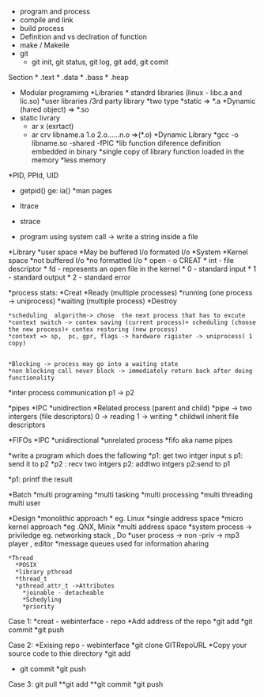 * program and process
* compile and link
* build process
* Definition and vs declration of function
* make / Makeile
* git
    * git init, git status, git log, git add, git comit

Section 
    * .text
    * .data
    * .bass
    * .heap 
* Modular programimg
    *Libraries
        * standrd libraries (linux - libc.a and lic.so)
        *user libraries /3rd party library
    *two type
        *static => *.a
        *Dynamic (hared object) => *.so
* static livrary
    * ar x (exrtact)
    * ar crv libname.a 1.o 2.o......n.o =>(*.o)
*Dynamic Library
    *gcc -o libname.so -shared -fPIC 
    *lib function diference definition embedded in binary
    *single copy of library function loaded in the memory 
    *less memory               

*PID, PPId, UID
* getpid() ge: ia()
*man pages

* ltrace
* strace
* program using system call -> write a string inside a file

*Library
    *user space
    *May be buffered I/o
    formated I/o
    *System
        *Kernel space
        *not buffered I/o
        *no formatted I/o
    * open - o CREAT
    * int - file descriptor
    * fd - represents an open file in the kernel
    * 0 - standard input
    * 1 - standard output
    * 2 - standard error

*process stats:
    *Creat
    *Ready (multiple processes)
    *running (one process -> uniprocess)
    *waiting (multiple process)
    *Destroy



    *scheduling  algorithm-> chose  the next process that has to excute 
    *context switch -> contex saving (current process)+ scheduling (choose the new process)+ contex restoring (new process)
    *context => sp,  pc, gpr, flags -> hardware rigister -> uniprocess( 1 copy)


    *Blocking -> process may go into a waiting state 
    *non blocking call never block -> immediately return back after doing functionality

*inter process communication
 p1 -> p2

 *pipes 
    *IPC
    *unidirection 
    *Related process (parent and child)
    *pipe -> two intergers (file descriptors)
    0 -> reading
    1 -> writing
    * childwil inherit file descriptors
    

  *FIFOs
    *IPC
    *unidirectional
    *unrelated process
    *fifo aka name pipes 


  *write a program which does the fallowing 
    *p1: get two intger input s
    p1: send it to p2
    *p2 : recv two intgers
    p2: addtwo intgers
    p2:send to p1

   *p1: printf the result


   *Batch
   *multi programing
   *multi tasking
   *multi processing 
   *multi threading
   multi user


   *Design
    *monolithic approach
     * eg. Linux
     *single address space
   *micro kernel approach
   *eg .QNX, Minix
   *multi address space
        *system process -> priviledge eg. networking stack , Do
         *user process -> non -priv -> mp3 player , editor
    *message queues used for information aharing




    *Thread 
      *POSIX
      *library pthread
      *thread_t
      *pthread_attr_t ->Attributes
        *joinable - detacheable
        *Schedyling
        *priority

     








Case 1:
*creat - webinterface - repo
*Add address of the repo
*git add
*git commit
*git push


Case 2:
*Exising repo - webinterface
*git  clone GITRepoURL
*Copy your source code to thie directory
*git add
* git commit
  *git push

Case 3:
git pull
**git  add 
 **git  commit
 *git push




















































